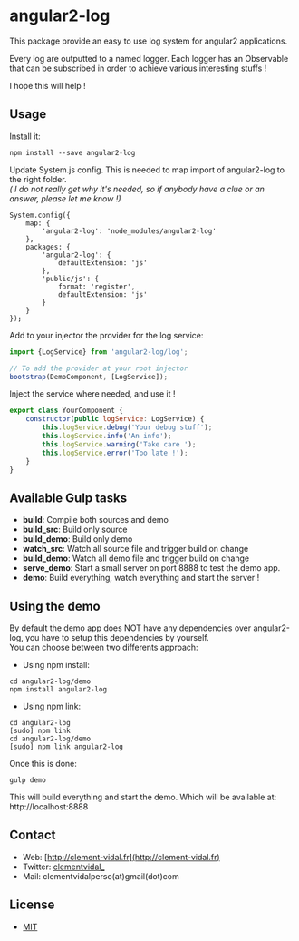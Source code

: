 # angular2-log

This package provide an easy to use log system for angular2 applications.

Every log are outputted to a named logger.
Each logger has an Observable that can be subscribed in order to achieve various interesting stuffs !

I hope this will help !

## Usage

Install it:
```
npm install --save angular2-log
```

Update System.js config.
This is needed to map import of angular2-log to the right folder.  
*( I do not really get why it's needed, so if anybody have a clue or an answer, please
let me know !)*
```
System.config({
    map: {
        'angular2-log': 'node_modules/angular2-log'
    },
    packages: {
        'angular2-log': {
            defaultExtension: 'js'
        },
        'public/js': {
            format: 'register',
            defaultExtension: 'js'
        }
    }
});
```


Add to your injector the provider for the log service:
```javascript
import {LogService} from 'angular2-log/log';

// To add the provider at your root injector
bootstrap(DemoComponent, [LogService]);
```

Inject the service where needed, and use it !

```javascript
export class YourComponent {
    constructor(public logService: LogService) {
		this.logService.debug('Your debug stuff');
		this.logService.info('An info');
		this.logService.warning('Take care ');
		this.logService.error('Too late !');
    }
}
```
## Available Gulp tasks

* **build**: Compile both sources and demo
* **build_src**: Build only source
* **build_demo**: Build only demo
* **watch_src**: Watch all source file and trigger build on change
* **build_demo**: Watch all demo file and trigger build on change
* **serve_demo**: Start a small server on port 8888 to test the demo app.
* **demo**: Build everything, watch everything and start the server !

## Using the demo

By default the demo app does NOT have any dependencies over angular2-log, you have to setup this dependencies by yourself.  
You can choose between two differents approach:
* Using npm install:

```
cd angular2-log/demo
npm install angular2-log
```

* Using npm link:

```
cd angular2-log
[sudo] npm link
cd angular2-log/demo
[sudo] npm link angular2-log
```

Once this is done:
```
gulp demo
```

This will build everything and start the demo.
Which will be available at: http://localhost:8888

## Contact

* Web: [http://clement-vidal.fr](http://clement-vidal.fr)
* Twitter: [clementvidal_](https://twitter.com/clementvidal_)
* Mail: clementvidalperso(at)gmail(dot)com

## License

* [MIT](https://opensource.org/licenses/MIT)
